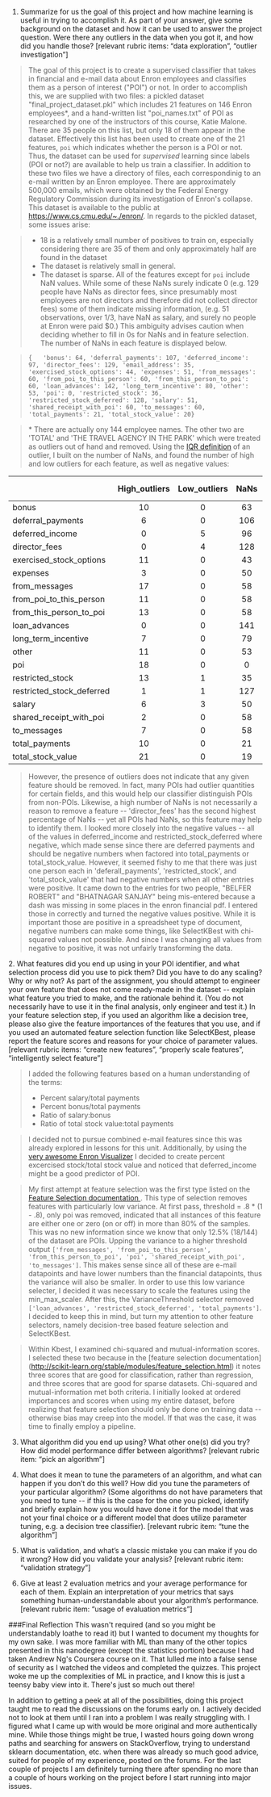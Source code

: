 ﻿1. Summarize for us the goal of this project and how machine learning is useful in trying to accomplish it. As part of your answer, give some background on the dataset and how it can be used to answer the project question. Were there any outliers in the data when you got it, and how did you handle those?  [relevant rubric items: “data exploration”, “outlier investigation”]

>The goal of this project is to create a supervised classifier that takes in financial and e-mail data about Enron employees and classifies them as a person of interest ("POI") or not.  In order to accomplish this, we are supplied with two files: a pickled dataset "final_project_dataset.pkl" which includes 21 features on 146 Enron employees\*, and a hand-written list "poi_names.txt" of POI as researched by one of the instructors of this course, Katie Malone.  There are 35 people on this list, but only 18 of them appear in the dataset.  Effectively this list has been used to create one of the 21 features, `poi` which indicates whether the person is a POI or not.  Thus, the dataset can be used for *supervised* learning since labels (POI or not?) are available to help us train a classifier.  In addition to these two files we have a directory of files, each correspondinig to an e-mail written by an Enron employee.  There are approximately 500,000 emails, which were obtained by the Federal Energy Regulatory Commission during its investigation of Enron's collapse.  This dataset is available to the public at https://www.cs.cmu.edu/~./enron/. In regards to the pickled dataset, some issues arise:

>- 18 is a relatively small number of positives to train on, especially considering there are 35 of them and only approximately half are found in the dataset
>- The dataset is relatively small in general.
>- The dataset is sparse.  All of the features except for `poi` include NaN values. While some of these NaNs surely indicate 0 (e.g. 129 people have NaNs as director fees, since presumably most employees are not directors and therefore did not collect director fees) some of them indicate missing information, (e.g. 51 observations, over 1/3, have NaN as salary, and surely no people at Enron were paid $0.) This ambiguity advises caution when deciding whether to fill in 0s for NaNs and in feature selection. The number of NaNs in each feature is displayed below.

>`{   'bonus': 64,
    'deferral_payments': 107,
    'deferred_income': 97,
    'director_fees': 129,
    'email_address': 35,
    'exercised_stock_options': 44,
    'expenses': 51,
    'from_messages': 60,
    'from_poi_to_this_person': 60,
    'from_this_person_to_poi': 60,
    'loan_advances': 142,
    'long_term_incentive': 80,
    'other': 53,
    'poi': 0,
    'restricted_stock': 36,
    'restricted_stock_deferred': 128,
    'salary': 51,
    'shared_receipt_with_poi': 60,
    'to_messages': 60,
    'total_payments': 21,
    'total_stock_value': 20}`
    
>\* There are actually ony 144 employee names.  The other two are 'TOTAL' and 'THE TRAVEL AGENCY IN THE PARK' which were treated as outliers out of hand and removed.  Using the <a href = "http://www.mathwords.com/o/outlier.htm">IQR definition</a> of an outlier, I built on the number of NaNs, and found the number of high and low outliers for each feature, as well as negative values: 

|                        |  High_outliers |  Low_outliers  |  NaNs |  Non_outliers  | Negative values
|:-----------------------|:--------------:|:--------------:|:-----:|:--------------:|:--------------:|
| bonus                  |               10|             0|    63|            71| 0|
| deferral_payments      |                6|             0|   106|            32|1|
| deferred_income        |                0|             5|    96|            43|48|
| director_fees          |                0|             4|   128|            12|0|
| exercised_stock_options|               11|             0|    43|            90|0|
| expenses               |                3|             0|    50|            91|0|
| from_messages          |               17|             0|    58|            69|0|
| from_poi_to_this_person|               11|             0|    58|            75|0|
| from_this_person_to_poi|               13|             0|    58|            73|0|
| loan_advances          |                0|             0|   141|             3|0|
| long_term_incentive    |                7|             0|    79|            58|0|
| other                  |               11|             0|    53|            80|0|
| poi                    |               18|             0|     0|           126|0|
| restricted_stock       |               13|             1|    35|            95|1|
| restricted_stock_deferred|              1|             1|   127|            15|15|
| salary                   |              6|             3|    50|            85|0|
| shared_receipt_with_poi  |              2|            0|    58|            84|0|
| to_messages              |              7|             0|    58|            79|0|
| total_payments           |             10|             0|    21|           113|0|
| total_stock_value        |             21|             0|    19|           104| 1| 

>However, the presence of outliers does not indicate that any given feature should be removed. In fact, many POIs had outlier quantities for certain fields, and this would help our classifier distinguish POIs from non-POIs.  Likewise, a high number of NaNs is not necessarily a reason to remove a feature -- 'director_fees' has the second highest percentage of NaNs -- yet all POIs had NaNs, so this feature may help to identify them. I looked more closely into the negative values -- all of the values in deferred_income and restricted_stock_deferred where negative, which made sense since there are deferred payments and should be negative numbers when factored into total_payments or total_stock_value.  However, it seemed fishy to me that there was just one person each in 'deferall_payments', 'restricted_stock', and 'total_stock_value' that had negative numbers when all other entries were positive.  It came down to the entries for two people, "BELFER ROBERT" and "BHATNAGAR SANJAY" being mis-entered because a dash was missing in some places in the enron financial pdf. I entered those in correctly and turned the negative values positive.  While it is important those are positive in a spreadsheet type of document, negative numbers can make some things, like SelectKBest with chi-squared values not possible.  And since I was changing all values from negative to positive, it was not unfairly transforming the data.

﻿2. What features did you end up using in your POI identifier, and what selection process did you use to pick them? Did you have to do any scaling? Why or why not? As part of the assignment, you should attempt to engineer your own feature that does not come ready-made in the dataset -- explain what feature you tried to make, and the rationale behind it. (You do not necessarily have to use it in the final analysis, only engineer and test it.) In your feature selection step, if you used an algorithm like a decision tree, please also give the feature importances of the features that you use, and if you used an automated feature selection function like SelectKBest, please report the feature scores and reasons for your choice of parameter values.  [relevant rubric items: “create new features”, “properly scale features”, “intelligently select feature”]

>I added the following features based on a human understanding of the terms:
>- Percent salary/total payments
>- Percent bonus/total payments
>- Ratio of salary:bonus
>- Ratio of total stock value:total payments

>I decided not to pursue combined e-mail features since this was already explored in lessons for this unit.  Additionally, by using the <a href = "https://public.tableau.com/profile/diego2420#!/vizhome/Udacity/UdacityDashboard">very awesome Enron Visualizer</a> I decided to create percent excercised stock/total stock value and noticed that deferred_income might be a good predictor of POI.

>My first attempt at feature selection was the first type listed on the <a href = "http://scikit-learn.org/stable/modules/feature_selection.html">Feature Selection documentation </a>.  This type of selection removes features with particularly low variance.  At first pass, threshold = .8 * (1 - .8), only poi was removed, indicated that all instances of this feature are either one or zero (on or off) in more than 80% of the samples.  This was no new information since we know that only 12.5% (18/144) of the dataset are POIs.  Upping the variance to a higher threshold output `['from_messages', 'from_poi_to_this_person', 'from_this_person_to_poi', 'poi', 'shared_receipt_with_poi', 'to_messages']`.  This makes sense since all of these are e-mail datapoints and have lower numbers than the financial datapoints, thus the variance will also be smaller.  In order to use this low variance selecter, I decided it was necessary to scale the features using the min_max_scaler.  After this, the VarianceThreshold selector removed `['loan_advances', 'restricted_stock_deferred', 'total_payments']`.  I decided to keep this in mind, but turn my attention to other feature selectors, namely decision-tree based feature selection and SelectKBest. 

>Within Kbest, I examined chi-squared and mutual-information scores. I selected these two because in the [feature selection documentation] (http://scikit-learn.org/stable/modules/feature_selection.html) it notes three scores that are good for classification, rather than regression, and three scores that are good for sparse datasets.  Chi-squared and mutual-information met both criteria.  I initially looked at ordered importances and scores when using my entire dataset, before realizing that feature selection should only be done on training data -- otherwise bias may creep into the model. If that was the case, it was time to finally employ a pipeline. 

3. What algorithm did you end up using? What other one(s) did you try? How did model performance differ between algorithms?  [relevant rubric item: “pick an algorithm”]


4. What does it mean to tune the parameters of an algorithm, and what can happen if you don’t do this well?  How did you tune the parameters of your particular algorithm? (Some algorithms do not have parameters that you need to tune -- if this is the case for the one you picked, identify and briefly explain how you would have done it for the model that was not your final choice or a different model that does utilize parameter tuning, e.g. a decision tree classifier).  [relevant rubric item: “tune the algorithm”]


5. What is validation, and what’s a classic mistake you can make if you do it wrong? How did you validate your analysis?  [relevant rubric item: “validation strategy”]


6. Give at least 2 evaluation metrics and your average performance for each of them.  Explain an interpretation of your metrics that says something human-understandable about your algorithm’s performance. [relevant rubric item: “usage of evaluation metrics”]

###Final Reflection 
This wasn't required (and so you might be understandably loathe to read it) but I wanted to document my thoughts for my own sake.  I was more familiar with ML than many of the other topics presented in this nanodegree (except the statistics portion) because I had taken Andrew Ng's Coursera course on it.  That lulled me into a false sense of security as I watched the videos and completed the quizzes.  This project woke me up the complexities of ML in practice, and I know this is just a teensy baby view into it.  There's just so much out there!  

In addition to getting a peek at all of the possibilities, doing this project taught me to read the discussions on the forums early on.  I actively decided not to look at them until I ran into a problem I was really struggling with.  I figured what I came up with would be more original and more authentically mine.  While those things might be true, I wasted hours going down wrong paths and searching for answers on StackOverflow, trying to understand sklearn documentation, etc. when there was already so much good advice, suited for people of my experience, posted on the forums.  For the last couple of projects I am definitely turning there after spending no more than a couple of hours working on the project before I start running into major issues.



